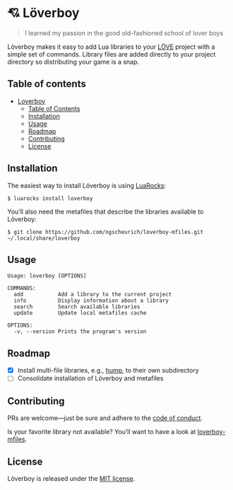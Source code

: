 # 💘 Löverboy

> I learned my passion in the good old-fashioned school of lover boys

Löverboy makes it easy to add Lua libraries to your [LÖVE](https://love2d.org/) project with a simple set of commands.
Library files are added directly to your project directory so distributing your game is a snap.

## Table of contents

* [Loverboy](#-loverboy)
  * [Table of Contents](#table-of-contents)
  * [Installation](#installation)
  * [Usage](#usage)
  * [Roadmap](#roadmap)
  * [Contributing](#contributing)
  * [License](#license)

## Installation

The easiest way to install Löverboy is using [LuaRocks](https://luarocks.org/):

```
$ luarocks install loverboy
```

You’ll also need the metafiles that describe the libraries available to Löverboy:

```
$ git clone https://github.com/ngscheurich/loverboy-mfiles.git ~/.local/share/loverboy
```

## Usage

```
Usage: loverboy [OPTIONS]

COMMANDS:
  add           Add a library to the current project
  info          Display information about a library
  search        Search available libraries
  update        Update local metafiles cache

OPTIONS:
  -v, --version Prints the program's version
```

## Roadmap

* [x] Install multi-file libraries, e.g., [hump](https://github.com/vrld/hump), to their own subdirectory
* [ ] Consolidate installation of Löverboy and metafiles

## Contributing

PRs are welcome—just be sure and adhere to the
[code of conduct](https://github.com/ngscheurich/loverboy/blob/master/CODE_OF_CONDUCT.md).

Is your favorite library not available? You’ll want to have a look at
[loverboy-mfiles](https://github.com/ngscheurich/loverboy-mfiles).

## License

Löverboy is released under the [MIT license](https://github.com/ngscheurich/loverboy/blob/master/LICENSE).
